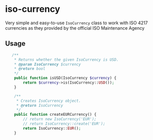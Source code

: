 # iso-currency

Very simple and easy-to-use `IsoCurrency` class to work with ISO 4217 currencies as they provided by the official ISO Maintenance Agency

## Usage

```php
   /**
    * Returns whether the given IsoCurrency is USD.
    * @param IsoCurrency $currency
    * @return bool
    */
    public function isUSD(IsoCurrency $currency) {
        return $currency->is(IsoCurrency::USD());
    }

    /**
     * Creates IsoCurrency object.
     * @return IsoCurrency
     */
    public function createEURCurrency() {
        // return new IsoCurrency('EUR');
        // return IsoCurrency::create('EUR');
        return IsoCurrency::EUR();
    }
```
